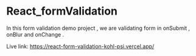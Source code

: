 # React_formValidation

In this form validation demo project , we are validating form in onSubmit , onBlur and onChange . 

Live link: https://react-form-validation-kohl-psi.vercel.app/
